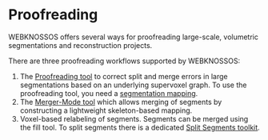 # Proofreading

WEBKNOSSOS offers several ways for proofreading large-scale, volumetric segmentations and reconstruction projects.

There are three proofreading workflows supported by WEBKNOSSOS:

1. The [Proofreading tool](proofreading_tool.md) to correct split and merge errors in large segmentations based on an underlying supervoxel graph. To use the proofreading tool, you need a [segmentation mapping](segmentation_mappings.md).
2. The [Merger-Mode tool](merger_mode.md) which allows merging of segments by constructing a lightweight skeleton-based mapping.
3. Voxel-based relabeling of segments. Segments can be merged using the fill tool. To split segments there is a dedicated [Split Segments toolkit](split_segments_toolkit.md).
